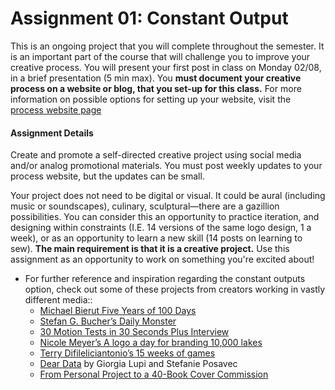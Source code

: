 # Assignment 01: Constant Output

This is an ongoing project that you will complete throughout the semester. It is an important part of the course that will challenge you to improve your creative process. You will present your first post in class on Monday 02/08, in a brief presentation (5 min max). You __must document your creative process on a website or blog, that you set-up for this class.__ For more information on possible options for setting up your website, visit the [process website page](2_process_website.md)


#### Assignment Details
Create and promote a self-directed creative project using social media and/or analog promotional materials. You must post weekly updates to your process website, but the updates can be small.  

Your project does not need to be digital or visual. It could be aural (including music or soundscapes), culinary, sculptural—there are a gazillion possibilities. You can consider this an opportunity to practice iteration, and designing within constraints (I.E. 14 versions of the same logo design, 1 a week), or as an opportunity to learn a new skill (14 posts on learning to sew). **The main requirement is that it is a creative project.** Use this assignment as an opportunity to work on something you're excited about!

*   For further reference and inspiration regarding the constant outputs option, check out some of these projects from creators working in vastly different media::
    *   [Michael Bierut Five Years of 100 Days](http://designobserver.com/feature/five-years-of-100-days/24678)
    *   [Stefan G. Bucher’s Daily Monster](http://www.dailymonster.com/344_loves_you/monsterarchive.html)
    *   [30 Motion Tests in 30 Seconds Plus Interview](http://greyscalegorilla.com/blog/2011/01/30-motion-tests-in-30-seconds-plus-interview)
    *   [Nicole Meyer’s A logo a day for branding 10,000 lakes](http://www.psfk.com/2011/09/branding-10000-lakes-one-minnesota-lake-one-logo-every-day.html)
    *   [Terry Difileliciantonio’s 15 weeks of games](https://15weeksofgames.wordpress.com/)
    *   [Dear Data](http://www.dear-data.com/theproject) by Giorgia Lupi and Stefanie Posavec
    * [From Personal Project to a 40-Book Cover Commission](http://99u.com/articles/53891/from-personal-project-to-a-40-book-cover-commission)
    

